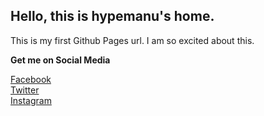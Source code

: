 ## Hello, this is hypemanu's home.

This is my first Github Pages url. I am so excited about this.

**Get me on Social Media**

<p align="center">
 
[Facebook](https://www.facebook.com/hypemanu)<br>
[Twitter](https://twitter.com/hypemanu)<br>
[Instagram](https:instagram.com/hypemanu)<br>
</p>

